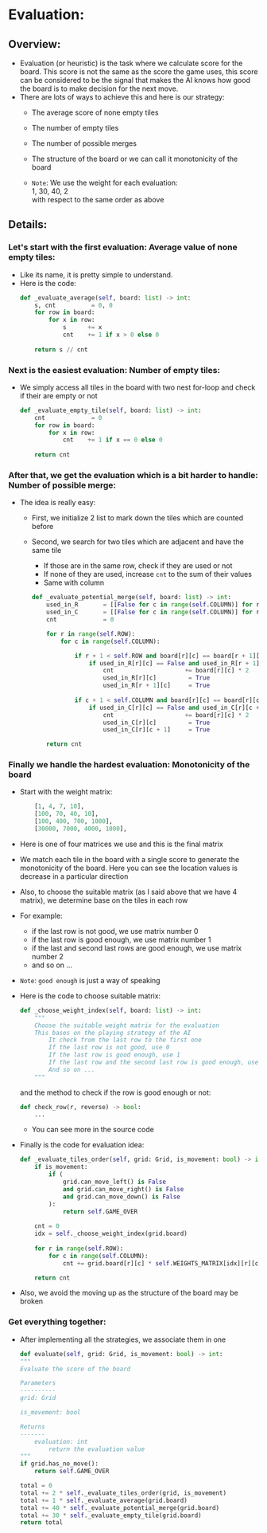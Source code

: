 # Evaluation:
## Overview:
+ Evaluation (or heuristic) is the task where we calculate score for the board. This score is not the same as the score the game uses, this score can be considered to be the signal that makes the AI knows how good the board is to make decision for the next move.
+ There are lots of ways to achieve this and here is our strategy:
  + The average score of none empty tiles
  + The number of empty tiles
  + The number of possible merges
  + The structure of the board or we can call it monotonicity of the board

  + `Note`: We use the weight for each evaluation: <br/>
        1, 30, 40, 2 <br/>
        with respect to the same order as above <br/>

## Details:
### Let's start with the first evaluation: Average value of none empty tiles:
+ Like its name, it is pretty simple to understand.
+ Here is the code:
    ```python
    def _evaluate_average(self, board: list) -> int:
        s, cnt          = 0, 0
        for row in board:
            for x in row:
                s      += x
                cnt    += 1 if x > 0 else 0
        
        return s // cnt
    ```

### Next is the easiest evaluation: Number of empty tiles:
+ We simply access all tiles in the board with two nest for-loop and check if their are empty or not
    ```python
    def _evaluate_empty_tile(self, board: list) -> int:
        cnt             = 0
        for row in board:
            for x in row:
                cnt    += 1 if x == 0 else 0
        
        return cnt
    ```

### After that, we get the evaluation which is a bit harder to handle: Number of possible merge:
+ The idea is really easy:
  + First, we initialize 2 list to mark down the tiles which are counted before
  + Second, we search for two tiles which are adjacent and have the same tile
    + If those are in the same row, check if they are used or not
    + If none of they are used, increase `cnt` to the sum of their values
    + Same with column

    ```python
    def _evaluate_potential_merge(self, board: list) -> int:
        used_in_R       = [[False for c in range(self.COLUMN)] for r in range(self.ROW)]
        used_in_C       = [[False for c in range(self.COLUMN)] for r in range(self.ROW)]
        cnt             = 0

        for r in range(self.ROW):
            for c in range(self.COLUMN):

                if r + 1 < self.ROW and board[r][c] == board[r + 1][c]:
                    if used_in_R[r][c] == False and used_in_R[r + 1][c] == False:
                        cnt                    += board[r][c] * 2
                        used_in_R[r][c]         = True
                        used_in_R[r + 1][c]     = True    
                    
                if c + 1 < self.COLUMN and board[r][c] == board[r][c + 1]:
                    if used_in_C[r][c] == False and used_in_C[r][c + 1] == False:
                        cnt                    += board[r][c] * 2
                        used_in_C[r][c]         = True
                        used_in_C[r][c + 1]     = True

        return cnt
    ```

### Finally we handle the hardest evaluation: Monotonicity of the board
+ Start with the weight matrix:
    ```python
        [1, 4, 7, 10],
        [100, 70, 40, 10],
        [100, 400, 700, 1000],
        [30000, 7000, 4000, 1000],
    ```
+ Here is one of four matrices we use and this is the final matrix
+ We match each tile in the board with a single score to generate the monotonicity of the board. Here you can see the location values is decrease in a particular direction
+ Also, to choose the suitable matrix (as I said above that we have 4 matrix), we determine base on the tiles in each row
+ For example:
  + if the last row is not good, we use matrix number 0
  + if the last row is good enough, we use matrix number 1
  + if the last and second last rows are good enough, we use matrix number 2
  + and so on ...
+ `Note`: `good enough` is just a way of speaking
+ Here is the code to choose suitable matrix:
    ```python
    def _choose_weight_index(self, board: list) -> int:
        """
        Choose the suitable weight matrix for the evaluation
        This bases on the playing strategy of the AI
            It check from the last row to the first one
            If the last row is not good, use 0
            If the last row is good enough, use 1
            If the last row and the second last row is good enough, use 2
            And so on ...
        """
    ```

    and the method to check if the row is good enough or not:
    
    ```python
    def check_row(r, reverse) -> bool:
        ...
    ```
  + You can see more in the source code

+ Finally is the code for evaluation idea:
    ```python
    def _evaluate_tiles_order(self, grid: Grid, is_movement: bool) -> int:
        if is_movement:
            if (
                grid.can_move_left() is False
                and grid.can_move_right() is False
                and grid.can_move_down() is False
            ):
                return self.GAME_OVER
        
        cnt = 0
        idx = self._choose_weight_index(grid.board)
        
        for r in range(self.ROW):
            for c in range(self.COLUMN):
                cnt += grid.board[r][c] * self.WEIGHTS_MATRIX[idx][r][c]

        return cnt
    ```
+ Also, we avoid the moving up as the structure of the board may be broken

### Get everything together:
+ After implementing all the strategies, we associate them in one

    ```python
    def evaluate(self, grid: Grid, is_movement: bool) -> int:
    """
    Evaluate the score of the board

    Parameters
    ----------
    grid: Grid

    is_movement: bool

    Returns
    -------
        evaluation: int
            return the evaluation value
    """
    if grid.has_no_move():
        return self.GAME_OVER
    
    total = 0
    total += 2 * self._evaluate_tiles_order(grid, is_movement)
    total += 1 * self._evaluate_average(grid.board)
    total += 40 * self._evaluate_potential_merge(grid.board)
    total += 30 * self._evaluate_empty_tile(grid.board)
    return total
    ```
